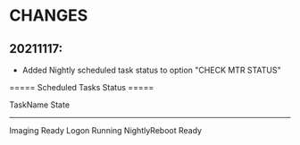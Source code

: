 # CHANGES

## 20211117:
- Added Nightly scheduled task status to option "CHECK MTR STATUS"

===== Scheduled Tasks Status =====

TaskName        State
--------        -----
Imaging         Ready
Logon         Running
NightlyReboot   Ready